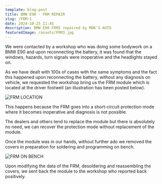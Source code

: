 ```yaml
---
template: blog-post
title: BMW E90 - FRM REPAIR
slug: /FRM-1
date: 2024-10-25 11:45
description: BMW E90 FRM3 repaired by MOK'S AUTO
featuredImage: /assets/FRM3.jpg
---
```


We were contacted by a workshop who was doing some bodywork on a BMW E90 and upon reconnecting the battery, it was found that the windows, hazards, turn signals were inoperative and the headlights stayed on.

As we have dealt with 100s of cases with the same symptoms and the fact this happened upon reconnecting the battery, without any diagnosis on vehicle, we requested the workshop bring us the FRM module which is located at the driver footwell (an illustration has been posted below). 

![FRM LOCATION](/assets/FRMLOCATION.jpg "FRM LOCATION")

This happens because the FRM goes into a short-circuit protection mode where it becomes inoperative and diagnosis is not possible.

The dealers and others tend to replace the module but there is absolutely no need, we can recover the protection mode without replacement of the module.

Once the module was in our hands, without further ado we removed the covers in preparation for soldering and programming on bench.

![FRM ON BENCH](/assets/FRMonBENCH.jpg "FRM ON BENCH")

Upon modifying the data of the FRM, desoldering and reassembling the covers, we sent back the module to the workshop who reported back positively. 